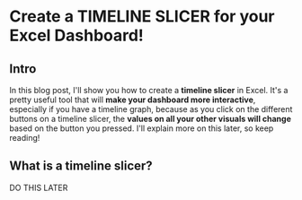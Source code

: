 # Create a TIMELINE SLICER for your Excel Dashboard!

## Intro
In this blog post, I'll show you how to create a **timeline slicer** in Excel. It's a pretty useful tool that will **make your dashboard more interactive**, especially if you have a timeline graph, because as you click on the different buttons on a timeline slicer, the **values on all your other visuals will change** based on the button you pressed. I'll explain more on this later, so keep reading!

## What is a timeline slicer?
DO THIS LATER
